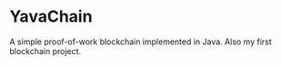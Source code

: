 # YavaChain
A simple proof-of-work blockchain implemented in Java. Also my first blockchain project.
